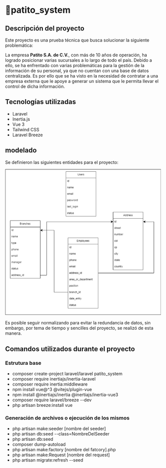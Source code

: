 # 🦆patito\_system

## Descripción del proyecto

Este proyecto es una prueba técnica que busca solucionar la siguiente problemática:

La empresa **Patito S.A. de C.V.**, con más de 10 años de operación, ha logrado posicionar varias sucursales a lo largo de todo el país. Debido a ello, se ha enfrentado con varias problemáticas para la gestión de la información de su personal, ya que no cuentan con una base de datos centralizada. Es por ello que se ha visto en la necesidad de contratar a una empresa externa que le apoye a generar un sistema que le permita llevar el control de dicha información.

## Tecnologías utilizadas

* Laravel
* Inertia.js
* Vue 3
* Tailwind CSS
* Laravel Breeze


## modelado
Se definieron las siguientes entidades para el proyecto:

![Modelo entidad-relación](ModeloRelacional.png)

Es posible seguir normalizando para evitar la redundancia de datos, sin embargo, por tema de tiempo y sencilles del proyecto, se realizó de esta manera.

## Comandos utilizados durante el proyecto

### Estrutura base
* composer create-project laravel/laravel patito_system
* composer require inertiajs/inertia-laravel
* composer require inertia:middleware
* npm install vue@^3 @vitejs/plugin-vue
* npm install @inertiajs/inertia @inertiajs/inertia-vue3
* composer require laravel/breeze --dev
* php artisan breeze:install vue

### Generación de archivos o ejecución de los mismos
* php artisan make:seeder [nombre del seeder]
* php artisan db:seed --class=NombreDelSeeder
* php artisan db:seed
* composer dump-autoload
* php artisan make:factory [nombre del fatcory].php
* php artisan make:Request [nombre del request]
* php artisan migrate:refresh --seed

